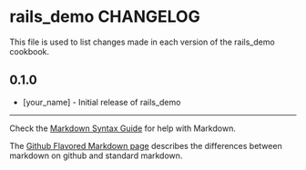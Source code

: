 rails_demo CHANGELOG
====================

This file is used to list changes made in each version of the rails_demo cookbook.

0.1.0
-----
- [your_name] - Initial release of rails_demo

- - -
Check the [Markdown Syntax Guide](http://daringfireball.net/projects/markdown/syntax) for help with Markdown.

The [Github Flavored Markdown page](http://github.github.com/github-flavored-markdown/) describes the differences between markdown on github and standard markdown.

